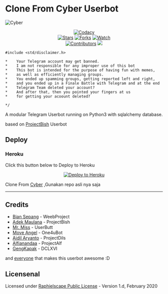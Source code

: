 # Clone From Cyber Userbot

![Cyber](https://telegra.ph/file/b05a86dc5adafcd3de0cc.gif)

<p align="center">
    <a href="https://app.codacy.com/gh/BianSepang/WeebProject/dashboard"> <img src="https://img.shields.io/codacy/grade/a723cb464d5a4d25be3152b5d71de82d?color=blue&logo=codacy&style=flat-square" alt="Codacy" /></a><br>
    <a href="https://github.com/ythm00/Cyber/stargazers"> <img src="https://img.shields.io/github/stars/ythm00/Cyber?logo=github&style=flat-square" alt="Stars" /></a>
    <a href="https://github.com/ythm00/Cyber/network/members"> <img src="https://img.shields.io/github/forks/ythm00/Cyber?logo=github&style=flat-square" alt="Forks" /></a>
    <a href="https://github.com/ythm00/Cyber/watchers"> <img src="https://img.shields.io/github/watchers/ythm00/Cyber?logo=github&style=flat-square" alt="Watch" /></a><br>
    <a href="https://github.com/ythm00/Cyber/graphs/contributors"> <img src="https://img.shields.io/github/contributors/ythm00/Cyber?color=blue&style=flat-square" alt="Contributors" /></a>
    <a href="https://pypi.org/project/Telethon/"> <img src="https://img.shields.io/pypi/v/telethon?label=telethon&logo=pypi&logoColor=white&style=flat-square" /></a>
</p>

```
#include <std/disclaimer.h>

*    Your Telegram account may get banned.
*    I am not responsible for any improper use of this bot
*    This bot is intended for the purpose of having fun with memes,
*    as well as efficiently managing groups.
*    You ended up spamming groups, getting reported left and right,
*    and you ended up in a Finale Battle with Telegram and at the end
*    Telegram Team deleted your account?
*    And after that, then you pointed your fingers at us
*    for getting your acoount deleted?

*/
```

A modular Telegram Userbot running on Python3 with sqlalchemy database.

based on [ProjectBish](https://github.com/adekmaulana/ProjectBish) Userbot

## Deploy
### Heroku
Click this button below to Deploy to Heroku
<p align="center"><a href="https://heroku.com/deploy?template=https://github.com/ythm00/Cyber/tree/master"> <img src="https://www.herokucdn.com/deploy/button.png" alt="Deploy to Heroku"/></a></p>

Clone From [Cyber](https://github.com/ythm00/Cyber)
,Gunakan repo asli nya saja






---
## Credits
* [Bian Sepang](https://github.com/BianSepang) - WeebProject
* [Adek Maulana](https://github.com/adekmaulana) - ProjectBish
* [Mr. Miss](https://github.com/keselekpermen69) - UserButt
* [Move Angel](https://github.com/MoveAngel) - One4uBot
* [Aidil Aryanto](https://github.com/aidilaryanto) - ProjectDils
* [Alfianandaa](https://github.com/alfianandaa) - ProjectAlf
* [GengKapak](https://github.com/GengKapak) - DCLXVI

and [everyone](https://github.com/ythm00/Cyber/graphs/contributors) that makes this userbot awesome :D

## Licensenal
Licensed under [Raphielscape Public License](https://github.com/ythm00/Cyber/blob/master/LICENSE) - Version 1.d, February 2020
